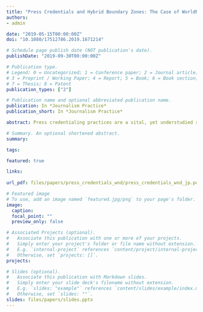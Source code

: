 ```yaml
---
title: "Press Credentials and Hybrid Boundary Zones: The Case of WorldNetDaily and the Standing Committee of Correspondents"
authors:
- admin

date: "2019-05-15T00:00:00Z"
doi: "10.1080/17512786.2019.1671214"

# Schedule page publish date (NOT publication's date).
publishDate: "2019-09-30T00:00:00Z"

# Publication type.
# Legend: 0 = Uncategorized; 1 = Conference paper; 2 = Journal article;
# 3 = Preprint / Working Paper; 4 = Report; 5 = Book; 6 = Book section;
# 7 = Thesis; 8 = Patent
publication_types: ["2"]

# Publication name and optional abbreviated publication name.
publication: In *Journalism Practice*
publication_short: In *Journalism Practice*

abstract: Press credentialing practices are a vital, yet understudied site of scholarly research on journalistic norms and practices. Press credentialing not only structures internal professional hierarchies, but they also signify the boundaries of the journalistic field itself. This paper explores the legal and theoretical implications of press credentialing to cover the United States Congress, drawing on the concepts of boundary work and journalistic authority to demonstrate the material impact of the space between fields on professional legitimation in journalism. Using WorldNetDaily (WND) as a case study, I argue that the Standing Committee of Correspondents (SCC) occupies a hybrid boundary zone between the journalistic and political fields, generating a unique tension in First Amendment jurisprudence that places journalists in a paradoxical role as both the professional embodiments of free speech and its constitutional steward. The resulting jurisdictional conflict between the SCC and WND extends the relational model of journalistic authority by articulating how journalist-state relations can fundamentally augment the process of legitimation at its fuzzy boundaries. The relevance and implications for press credentialing practices in the digital age are discussed.

# Summary. An optional shortened abstract.
summary: 

tags:

featured: true

links:
  
url_pdf: files/papers/press_credentials_wnd/press_credentials_wnd_jp.pdf

# Featured image
# To use, add an image named `featured.jpg/png` to your page's folder. 
image:
  caption: 
  focal_point: ""
  preview_only: false

# Associated Projects (optional).
#   Associate this publication with one or more of your projects.
#   Simply enter your project's folder or file name without extension.
#   E.g. `internal-project` references `content/project/internal-project/index.md`.
#   Otherwise, set `projects: []`.
projects:

# Slides (optional).
#   Associate this publication with Markdown slides.
#   Simply enter your slide deck's filename without extension.
#   E.g. `slides: "example"` references `content/slides/example/index.md`.
#   Otherwise, set `slides: ""`.
slides: files/papers/slides.pptx
---
```



